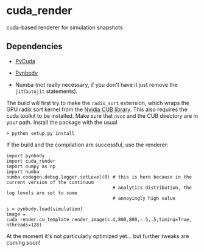 cuda_render
===========

cuda-based renderer for simulation snapshots

Dependencies
------------

* [PyCuda](http://mathema.tician.de/software/pycuda/)

* [Pynbody](http://pynbody.github.io) 

* Numba (not really necessary, if you don't have it just remove the `jit`/`autojit` statements).

The build will first try to make the `radix_sort` extension, which wraps the GPU radix sort kernel from the [Nvidia CUB library](http://nvlabs.github.io/cub/). This also requires the cuda toolkit to be installed. Make sure that `nvcc` and the CUB directory are in your path. Install the package with the usual

```
> python setup.py install
```


If the build and the compilation are successful, use the renderer: 

```
import pynbody
import cuda_render
import numpy as np
import numba
numba.codegen.debug.logger.setLevel(0) # this is here because in the current version of the continuum
                                       # analytics distribution, the log levels are set to some 
                                       # annoyingly high value

s = pynbody.load(simulation)
image = cuda_render.cu_template_render_image(s.d,800,800,-.5,.5,timing=True, nthreads=128)
```

At the moment it's not particularly optimized yet... but further tweaks are coming soon!
